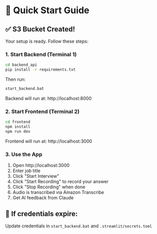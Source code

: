# 🚀 Quick Start Guide

## ✅ S3 Bucket Created!

Your setup is ready. Follow these steps:

### 1. Start Backend (Terminal 1)
```bash
cd backend_api
pip install -r requirements.txt
```

Then run:
```bash
start_backend.bat
```

Backend will run at: http://localhost:8000

### 2. Start Frontend (Terminal 2)
```bash
cd frontend
npm install
npm run dev
```

Frontend will run at: http://localhost:3000

### 3. Use the App
1. Open http://localhost:3000
2. Enter job title
3. Click "Start Interview"
4. Click "Start Recording" to record your answer
5. Click "Stop Recording" when done
6. Audio is transcribed via Amazon Transcribe
7. Get AI feedback from Claude

## 🔧 If credentials expire:
Update credentials in `start_backend.bat` and `.streamlit/secrets.toml`
